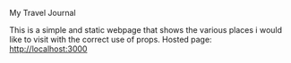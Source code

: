 My Travel Journal

This is a simple and static webpage that shows the various places i would like to visit with the correct use of props.
Hosted page: [http://localhost:3000](http://localhost:3000) 
